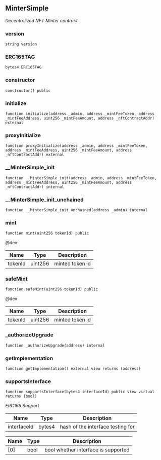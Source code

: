 

## MinterSimple

_Decentralized NFT Minter contract_

### version

```solidity
string version
```

### ERC165TAG

```solidity
bytes4 ERC165TAG
```

### constructor

```solidity
constructor() public
```

### initialize

```solidity
function initialize(address _admin, address _mintFeeToken, address _mintFeeAddress, uint256 _mintFeeAmount, address _nftContractAddr) external
```

### proxyInitialize

```solidity
function proxyInitialize(address _admin, address _mintFeeToken, address _mintFeeAddress, uint256 _mintFeeAmount, address _nftContractAddr) external
```

### __MinterSimple_init

```solidity
function __MinterSimple_init(address _admin, address _mintFeeToken, address _mintFeeAddress, uint256 _mintFeeAmount, address _nftContractAddr) internal
```

### __MinterSimple_init_unchained

```solidity
function __MinterSimple_init_unchained(address _admin) internal
```

### mint

```solidity
function mint(uint256 tokenId) public
```

@dev

| Name | Type | Description |
| ---- | ---- | ----------- |
| tokenId | uint256 | minted token id |

### safeMint

```solidity
function safeMint(uint256 tokenId) public
```

@dev

| Name | Type | Description |
| ---- | ---- | ----------- |
| tokenId | uint256 | minted token id |

### _authorizeUpgrade

```solidity
function _authorizeUpgrade(address) internal
```

### getImplementation

```solidity
function getImplementation() external view returns (address)
```

### supportsInterface

```solidity
function supportsInterface(bytes4 interfaceId) public view virtual returns (bool)
```

_ERC165 Support_

| Name | Type | Description |
| ---- | ---- | ----------- |
| interfaceId | bytes4 | hash of the interface testing for |

| Name | Type | Description |
| ---- | ---- | ----------- |
| [0] | bool | bool whether interface is supported |

